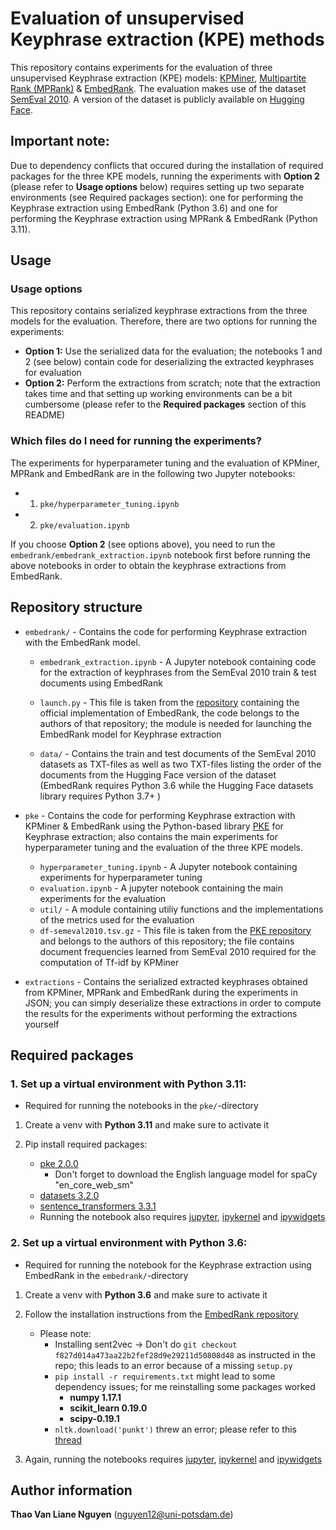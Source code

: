 # Evaluation of unsupervised Keyphrase extraction (KPE) methods

This repository contains experiments for the evaluation of three unsupervised Keyphrase extraction (KPE) models: [KPMiner](https://doi.org/10.1016/j.is.2008.05.002), [Multipartite Rank (MPRank)](https://doi.org/10.18653/v1/N18-2105) & [EmbedRank](https://doi.org/10.18653/v1/K18-1022). The evaluation makes use of the dataset [SemEval 2010](https://aclanthology.org/S10-1004/). A version of the dataset is publicly available on [Hugging Face](https://huggingface.co/datasets/midas/semeval2010).

## Important note:
Due to dependency conflicts that occured during the installation of required packages for the three KPE models, running the experiments with **Option 2** (please refer to **Usage options** below) requires setting up two separate environments (see Required packages section): one for performing the Keyphrase extraction using EmbedRank (Python 3.6) and one for performing the Keyphrase extraction using MPRank & EmbedRank (Python 3.11). 


## Usage
### Usage options
This repository contains serialized keyphrase extractions from the three models for the evaluation. Therefore, there are two options for running the experiments:

- **Option 1:** Use the serialized data for the evaluation; the notebooks 1 and 2 (see below) contain code for deserializing the extracted keyphrases for evaluation 
- **Option 2:** Perform the extractions from scratch; note that the extraction takes time and that setting up working environments can be a bit cumbersome (please refer to the **Required packages** section of this README)

### Which files do I need for running the experiments?

The experiments for hyperparameter tuning and the evaluation of KPMiner, MPRank and EmbedRank are in the following two Jupyter notebooks:
- 1. `pke/hyperparameter_tuning.ipynb`
- 2. `pke/evaluation.ipynb`


If you choose **Option 2** (see options above), you need to run the `embedrank/embedrank_extraction.ipynb` notebook first before running the above notebooks in order to obtain the keyphrase extractions from EmbedRank. 

## Repository structure
- `embedrank/` - Contains the code for performing Keyphrase extraction with the EmbedRank model.
    - `embedrank_extraction.ipynb` - A Jupyter notebook containing code for the extraction of keyphrases from the SemEval 2010 train & test documents using EmbedRank

    - `launch.py` - This file is taken from the [repository](https://github.com/swisscom/ai-research-keyphrase-extraction) containing the official implementation of EmbedRank, the code belongs to the authors of that repository; the module is needed for launching the EmbedRank model for Keyphrase extraction

    - `data/` - Contains the train and test documents of the SemEval 2010 datasets as TXT-files as well as two TXT-files listing the order of the documents from the Hugging Face version of the dataset (EmbedRank requires Python 3.6 while the Hugging Face datasets library requires Python 3.7+ )


- `pke` - Contains the code for performing Keyphrase extraction with KPMiner & EmbedRank using the Python-based library [PKE](https://github.com/boudinfl/pke) for Keyphrase extraction; also contains the main experiments for hyperparameter tuning and the evaluation of the three KPE models.

    - `hyperparameter_tuning.ipynb` - A Jupyter notebook containing experiments for hyperparameter tuning 
    - `evaluation.ipynb` - A jupyter notebook containing the main experiments for the evaluation
    - `util/` - A module containing utiliy functions and the implementations of the metrics used for the evaluation
    - `df-semeval2010.tsv.gz` - This file is taken from the [PKE repository](https://github.com/boudinfl/pke) and belongs to the authors of this repository; the file contains document frequencies learned from SemEval 2010 required for the computation of Tf-idf by KPMiner


- `extractions` - Contains the serialized extracted keyphrases obtained from KPMiner, MPRank and EmbedRank during the experiments in JSON; you can simply deserialize these extractions in order to compute the results for the experiments without performing the extractions yourself


## Required packages

### 1. Set up a virtual environment with Python 3.11:
- Required for running the notebooks in the `pke/`-directory 

1. Create a venv with **Python 3.11** and make sure to activate it 

2. Pip install required packages:
    - [pke 2.0.0](https://github.com/boudinfl/pke/tree/master) 
        - Don't forget to download the English language model for spaCy "en_core_web_sm"
    - [datasets 3.2.0](https://huggingface.co/docs/datasets/installation) 
    - [sentence_transformers 3.3.1](https://sbert.net/docs/installation.html)
    - Running the notebook also requires [jupyter](https://docs.jupyter.org/ru/latest/install/notebook-classic.html), [ipykernel](https://pypi.org/project/ipykernel/) and [ipywidgets](https://ipywidgets.readthedocs.io/en/stable/user_install.html)


### 2. Set up a virtual environment with Python 3.6:
- Required for running the notebook for the Keyphrase extraction using EmbedRank in the `embedrank/`-directory

1. Create a venv with **Python 3.6** and make sure to activate it

2. Follow the installation instructions from the [EmbedRank repository](https://github.com/swisscom/ai-research-keyphrase-extraction)
    - Please note:
        - Installing sent2vec -> Don't do `git checkout f827d014a473aa22b2fef28d9e29211d50808d48` as instructed in the repo; this leads to an error because of a missing `setup.py`
        -  `pip install -r requirements.txt` might lead to some dependency issues; for me reinstalling some packages worked
            - **numpy 1.17.1**
            - **scikit_learn 0.19.0**
            - **scipy-0.19.1**
        - `nltk.download('punkt')` threw an error; please refer to this [thread](https://stackoverflow.com/questions/38916452/nltk-download-ssl-certificate-verify-failed)

3. Again, running the notebooks requires [jupyter](https://docs.jupyter.org/ru/latest/install/notebook-classic.html), [ipykernel](https://pypi.org/project/ipykernel/) and [ipywidgets](https://ipywidgets.readthedocs.io/en/stable/user_install.html)



## Author information
**Thao Van Liane Nguyen** (nguyen12@uni-potsdam.de)

